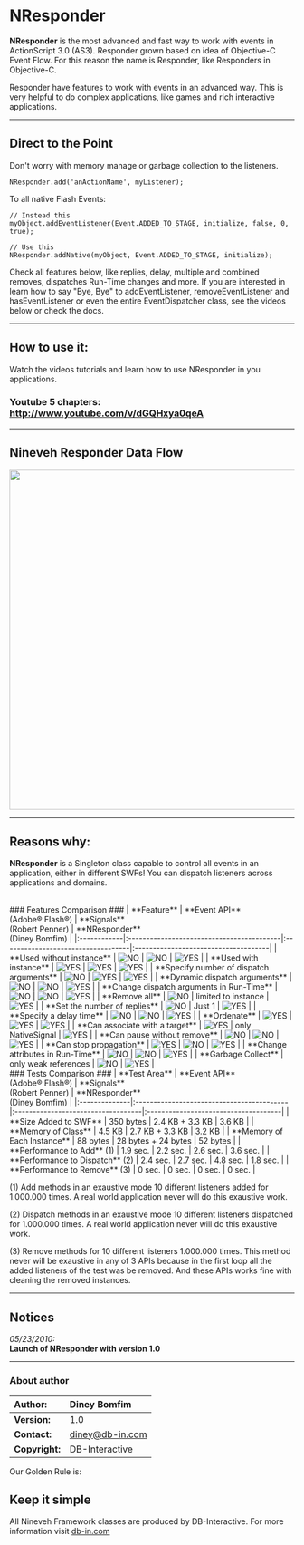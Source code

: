 # NResponder #

<b>NResponder</b> is the most advanced and fast way to work with events in ActionScript 3.0 (AS3).
Responder grown based on idea of Objective-C Event Flow.
For this reason the name is Responder, like Responders in Objective-C.

Responder have features to work with events in an advanced way. This is very helpful to do complex applications, like games and rich interactive applications.


---


## Direct to the Point ##

Don't worry with memory manage or garbage collection to the listeners.

```
NResponder.add('anActionName', myListener);
```

To all native Flash Events:

```
// Instead this
myObject.addEventListener(Event.ADDED_TO_STAGE, initialize, false, 0, true);

// Use this
NResponder.addNative(myObject, Event.ADDED_TO_STAGE, initialize);
```

Check all features below, like replies, delay, multiple and combined removes, dispatches Run-Time changes and more. If you are interested in learn how to say "Bye, Bye" to addEventListener, removeEventListener and hasEventListener or even the entire EventDispatcher class, see the videos below or check the docs.


---


## How to use it: ##

Watch the videos tutorials and learn how to use NResponder in you applications.

### **Youtube 5 chapters: http://www.youtube.com/v/dGQHxya0qeA** ###


---


## Nineveh Responder Data Flow ##

<img src='http://db-in.com/imgs/nresponder_pipeline.png' width='800' height='600' />


---


## Reasons why: ##

**NResponder** is a Singleton class capable to control all events in an application, either in different SWFs! You can dispatch listeners across applications and domains.

<br />
### Features Comparison ###
| **Feature** | **Event API** <br /> ﻿(Adobe® Flash®) | **Signals** <br /> (Robert Penner) | **NResponder** <br /> (Diney Bomfim) |
|:------------|:------------------------------------------|:-----------------------------------|:-------------------------------------|
| **Used without instance** | <img src='http://db-in.com/imgs/no.gif' alt='NO' title='NO' /> | <img src='http://db-in.com/imgs/no.gif' alt='NO' title='NO' /> | <img src='http://db-in.com/imgs/yes.gif' alt='YES' title='YES' /> |
| **Used with instance** | <img src='http://db-in.com/imgs/yes.gif' alt='YES' title='YES' /> | <img src='http://db-in.com/imgs/yes.gif' alt='YES' title='YES' /> | <img src='http://db-in.com/imgs/yes.gif' alt='YES' title='YES' /> |
| **Specify number of dispatch arguments** | <img src='http://db-in.com/imgs/no.gif' alt='NO' title='NO' /> | <img src='http://db-in.com/imgs/yes.gif' alt='YES' title='YES' /> | <img src='http://db-in.com/imgs/yes.gif' alt='YES' title='YES' /> |
| **Dynamic dispatch arguments** | <img src='http://db-in.com/imgs/no.gif' alt='NO' title='NO' /> | <img src='http://db-in.com/imgs/no.gif' alt='NO' title='NO' /> | <img src='http://db-in.com/imgs/yes.gif' alt='YES' title='YES' /> |
| **Change dispatch arguments in Run-Time** | <img src='http://db-in.com/imgs/no.gif' alt='NO' title='NO' /> | <img src='http://db-in.com/imgs/no.gif' alt='NO' title='NO' /> | <img src='http://db-in.com/imgs/yes.gif' alt='YES' title='YES' /> |
| **Remove all** | <img src='http://db-in.com/imgs/no.gif' alt='NO' title='NO' /> | limited to instance | <img src='http://db-in.com/imgs/yes.gif' alt='YES' title='YES' /> |
| **Set the number of replies** | <img src='http://db-in.com/imgs/no.gif' alt='NO' title='NO' /> | Just 1 | <img src='http://db-in.com/imgs/yes.gif' alt='YES' title='YES' /> |
| **Specify a delay time** | <img src='http://db-in.com/imgs/no.gif' alt='NO' title='NO' /> | <img src='http://db-in.com/imgs/no.gif' alt='NO' title='NO' /> | <img src='http://db-in.com/imgs/yes.gif' alt='YES' title='YES' /> |
| **Ordenate** | <img src='http://db-in.com/imgs/yes.gif' alt='YES' title='YES' /> | <img src='http://db-in.com/imgs/yes.gif' alt='YES' title='YES' /> | <img src='http://db-in.com/imgs/yes.gif' alt='YES' title='YES' /> |
| **Can associate with a target** | <img src='http://db-in.com/imgs/yes.gif' alt='YES' title='YES' /> | only NativeSignal | <img src='http://db-in.com/imgs/yes.gif' alt='YES' title='YES' /> |
| **Can pause without remove** | <img src='http://db-in.com/imgs/no.gif' alt='NO' title='NO' /> | <img src='http://db-in.com/imgs/no.gif' alt='NO' title='NO' /> | <img src='http://db-in.com/imgs/yes.gif' alt='YES' title='YES' /> |
| **Can stop propagation** | <img src='http://db-in.com/imgs/yes.gif' alt='YES' title='YES' /> | <img src='http://db-in.com/imgs/no.gif' alt='NO' title='NO' /> | <img src='http://db-in.com/imgs/yes.gif' alt='YES' title='YES' /> |
| **Change attributes in Run-Time** | <img src='http://db-in.com/imgs/no.gif' alt='NO' title='NO' /> | <img src='http://db-in.com/imgs/no.gif' alt='NO' title='NO' /> | <img src='http://db-in.com/imgs/yes.gif' alt='YES' title='YES' /> |
| **Garbage Collect** | only weak references | <img src='http://db-in.com/imgs/no.gif' alt='NO' title='NO' /> | <img src='http://db-in.com/imgs/yes.gif' alt='YES' title='YES' /> |

<br />
### Tests Comparison ###
| **Test Area** | **Event API** <br /> ﻿(Adobe® Flash®) | **Signals** <br /> (Robert Penner) | **NResponder** <br /> (Diney Bomfim) |
|:--------------|:------------------------------------------|:-----------------------------------|:-------------------------------------|
| **Size Added to SWF** | 350 bytes | 2.4 KB + 3.3 KB | 3.6 KB |
| **Memory of Class** | 4.5 KB | 2.7 KB + 3.3 KB | 3.2 KB |
| **Memory of Each Instance** | 88 bytes | 28 bytes + 24 bytes | 52 bytes |
| **Performance to Add** (1) | 1.9 sec. | 2.2 sec. | 2.6 sec. | 3.6 sec. |
| **Performance to Dispatch** (2) | 2.4 sec. | 2.7 sec. | 4.8 sec. | 1.8 sec. |
| **Performance to Remove** (3) | 0 sec. | 0 sec. | 0 sec. | 0 sec. |

(1) Add methods in an exaustive mode 10 different listeners added for 1.000.000 times. A real world application never will do this exaustive work.

(2) Dispatch methods in an exaustive mode 10 different listeners dispatched for 1.000.000 times. A real world application never will do this exaustive work.

(3) Remove methods for 10 different listeners 1.000.000 times. This method never will be exaustive in any of 3 APIs because in the first loop all the added listeners of the test was be removed. And these APIs works fine with cleaning the removed instances.



---


## Notices ##


_05/23/2010:_
<br />**Launch of NResponder with version 1.0**



---


### About author ###
| **Author:** |Diney Bomfim|
|:------------|:-----------|
| **Version:** |1.0|
| **Contact:** |diney@db-in.com|
| **Copyright:** |DB-Interactive|

Our Golden Rule is:
## Keep it simple ##

All Nineveh Framework classes are produced by DB-Interactive. For more information visit [db-in.com](http://www.db-in.com)